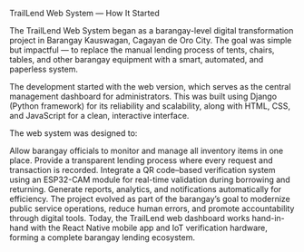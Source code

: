 TrailLend Web System — How It Started

The TrailLend Web System began as a barangay-level digital transformation project in Barangay Kauswagan, Cagayan de Oro City.
The goal was simple but impactful — to replace the manual lending process of tents, chairs, tables, and other barangay equipment with a smart, automated, and paperless system.

The development started with the web version, which serves as the central management dashboard for administrators.
This was built using Django (Python framework) for its reliability and scalability, along with HTML, CSS, and JavaScript for a clean, interactive interface.

The web system was designed to:

Allow barangay officials to monitor and manage all inventory items in one place.
Provide a transparent lending process where every request and transaction is recorded.
Integrate a QR code–based verification system using an ESP32-CAM module for real-time validation during borrowing and returning.
Generate reports, analytics, and notifications automatically for efficiency.
The project evolved as part of the barangay’s goal to modernize public service operations, reduce human errors, and promote accountability through digital tools.
Today, the TrailLend web dashboard works hand-in-hand with the React Native mobile app and IoT verification hardware, forming a complete barangay lending ecosystem.
